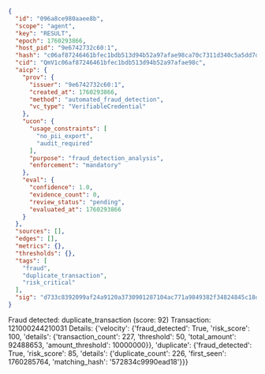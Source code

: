 ```json
{
  "id": "096a8ce980aaee8b",
  "scope": "agent",
  "key": "RESULT",
  "epoch": 1760293866,
  "host_pid": "9e6742732c60:1",
  "hash": "c06af87246461bfec1bdb513d94b52a97afae98ca70c7311d340c5a5dd7d957c",
  "cid": "QmV1c06af87246461bfec1bdb513d94b52a97afae98c",
  "aicp": {
    "prov": {
      "issuer": "9e6742732c60:1",
      "created_at": 1760293866,
      "method": "automated_fraud_detection",
      "vc_type": "VerifiableCredential"
    },
    "ucon": {
      "usage_constraints": [
        "no_pii_export",
        "audit_required"
      ],
      "purpose": "fraud_detection_analysis",
      "enforcement": "mandatory"
    },
    "eval": {
      "confidence": 1.0,
      "evidence_count": 0,
      "review_status": "pending",
      "evaluated_at": 1760293866
    }
  },
  "sources": [],
  "edges": [],
  "metrics": {},
  "thresholds": {},
  "tags": [
    "fraud",
    "duplicate_transaction",
    "risk_critical"
  ],
  "sig": "d733c8392099af24a9120a3730901287104ac771a9849382f34824845c18dd5a"
}
```

Fraud detected: duplicate_transaction (score: 92)
Transaction: 121000244210031
Details: {'velocity': {'fraud_detected': True, 'risk_score': 100, 'details': {'transaction_count': 227, 'threshold': 50, 'total_amount': 92488653, 'amount_threshold': 10000000}}, 'duplicate': {'fraud_detected': True, 'risk_score': 85, 'details': {'duplicate_count': 226, 'first_seen': 1760285764, 'matching_hash': '572834c9990ead18'}}}